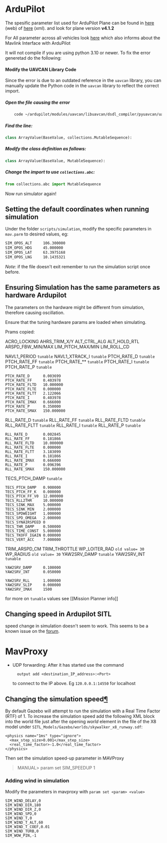 

# ArduPilot

The spesific parameter list used for ArduPilot Plane can be found in [here](https://ardupilot.org/plane/docs/parameters.html)  (web) of [here](https://autotest.ardupilot.org/Parameters/ArduPlane/apm.pdef.xml) (xml).
and look for plane version **v4.1.2**

For All parameter across all vehicles look [here](https://ardupilot.org/dev/docs/mavlink-get-set-params.html) which also informs about the Mavlink Interface with ArduPilot


It will not compile if you are using python 3.10 or newer. To fix the error generetad do the following:

#### Modify the UAVCAN Library Code

Since the error is due to an outdated reference in the `uavcan` library, you can manually update the Python code in the `uavcan` library to reflect the correct import.

##### Open the file causing the error 

```bash
	code ~/ardupilot/modules/uavcan/libuavcan/dsdl_compiler/pyuavcan/uavcan/transport.py
```
	

 ##### Find the line:
    
    
```python
class ArrayValue(BaseValue, collections.MutableSequence):
```

##### Modify the class definition as follows:
    
    
```python
class ArrayValue(BaseValue, MutableSequence):
```


##### Change the import to use `collections.abc`:
    
    
```python
from collections.abc import MutableSequence
```
    
    

Now run simulator again!



## Setting the default coordinates when running simulation

Under the folder `scripts/simulation`, modify the specific parameters in `mav.parm` to desired values, eg:  
```bash
SIM_OPOS_ALT     106.300000
SIM_OPOS_HDG     45.000000
SIM_OPOS_LAT     63.3975168
SIM_OPOS_LNG     10.1435321
```

*Note*: if the file doesn't exit remember to run the simulation script once before. 


## Ensuring Simulation has the same parameters as hardware Ardupilot


The parameters on the hardware might be different from simulation, therefore causing  oscillation. 

Ensure that the tuning hardware params are loaded when simulating.

Prams copied:

ACRO_LOCKING
AHRS_TRIM_X/Y
ALT_CTRL_ALG
ALT_HOLD_RTL
ARSPD_FBW_MIN/MAX
LIM_PITCH_MAX/MIN
LIM_ROLL_CD

NAVL1_PERIOD `tunable` 
NAVL1_XTRACK_I  `tunable` 
PTCH_RATE_D  `tunable`
PTCH_RATE_FF  `tunable`
PTCH_RATE_**  `tunable`
PTCH_RATE_I  `tunable`
PTCH_RATE_P  `tunable`

```tunables
PTCH_RATE_D      0.003699
PTCH_RATE_FF     0.403978
PTCH_RATE_FLTD   10.000000
PTCH_RATE_FLTE   0.000000
PTCH_RATE_FLTT   2.122066
PTCH_RATE_I      0.403978
PTCH_RATE_IMAX   0.666000
PTCH_RATE_P      0.350000
PTCH_RATE_SMAX   150.000000
```

RLL_RATE_D `tunable`
RLL_RATE_FF `tunable`
RLL_RATE_FLTD `tunable`
RLL_RATE_FLTT `tunable`
RLL_RATE_I `tunable`
RLL_RATE_P `tunable`

```tunables
RLL_RATE_D       0.002845
RLL_RATE_FF      0.181866
RLL_RATE_FLTD    10.000000
RLL_RATE_FLTE    0.000000
RLL_RATE_FLTT    3.183099
RLL_RATE_I       0.181866
RLL_RATE_IMAX    0.666000
RLL_RATE_P       0.096396
RLL_RATE_SMAX    150.000000
```

TECS_PTCH_DAMP `tunable`


```tunables
TECS_PTCH_DAMP   0.900000
TECS_PTCH_FF_K   0.000000
TECS_PTCH_FF_V0  12.000000
TECS_RLL2THR     10.000000
TECS_SINK_MAX    5.000000
TECS_SINK_MIN    2.000000
TECS_SPDWEIGHT   1.000000
TECS_SPD_OMEGA   2.000000
TECS_SYNAIRSPEED 0
TECS_THR_DAMP    0.500000
TECS_TIME_CONST  5.000000
TECS_TKOFF_IGAIN 0.000000
TECS_VERT_ACC    7.000000
```

TRIM_ARSPD_CM
TRIM_THROTTLE 
WP_LOITER_RAD  `old value= 30`
WP_RADIUS  `old value= 30`
YAW2SRV_DAMP `tunable`
YAW2SRV_INT `tunable`

```tunables
YAW2SRV_DAMP     0.100000
YAW2SRV_INT      0.050000

YAW2SRV_RLL      1.000000
YAW2SRV_SLIP     0.000000
YAW2SRV_IMAX     1500
```

for more on `tunable` values see [[Mission Planner info]]


## Changing speed in Ardupilot SITL

speed change in simulation doesn't seem to work. This seems to be a known issue on the [forum](https://discuss.ardupilot.org/search?q=DO_CHANGE_SPEED%20not%20working).




# MavProxy

- UDP forwarding:
	After it has started use the command
	
		output add <destination_IP_address>:<Port>
	to connect to the IP above. Eg `120.0.0.1:14550` for localhost



## Changing the simulation speed[¶](https://ardupilot.org/dev/docs/sitl-with-gazebo.html#changing-the-simulation-speed "Link to this heading")



By default Gazebo will attempt to run the simulation with a Real Time Factor (RTF) of 1. To increase the simulation speed add the following XML block into the world file just after the opening *world* element in the file of the X8 model under `SITL_Models/Gazebo/worlds/skywalker_x8_runway.sdf`:

```sdf
<physics name="1ms" type="ignore">
  <max_step_size>0.001</max_step_size>
  <real_time_factor>-1.0</real_time_factor>
</physics>
```

Then set the simulation speed-up parameter in MAVProxy

> MANUAL> param set SIM_SPEEDUP 1


### Adding wind in simulation
Modify the parameters  in mavproxy with `param set <param> <value>`
```example params
SIM_WIND_DELAY,0
SIM_WIND_DIR,180
SIM_WIND_DIR_Z,0
SIM_WIND_SPD,0
SIM_WIND_T,0
SIM_WIND_T_ALT,60
SIM_WIND_T_COEF,0.01
SIM_WIND_TURB,0
SIM_WOW_PIN,-1
```
